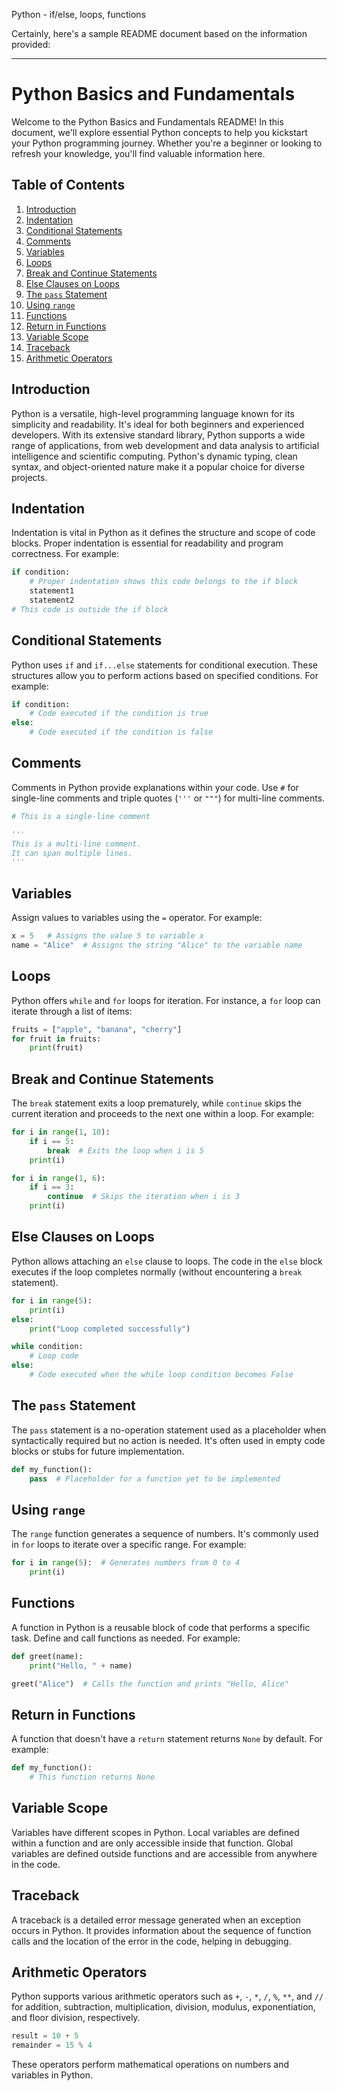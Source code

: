 Python - if/else, loops, functions

Certainly, here's a sample README document based on the information provided:

---

# Python Basics and Fundamentals

Welcome to the Python Basics and Fundamentals README! In this document, we'll explore essential Python concepts to help you kickstart your Python programming journey. Whether you're a beginner or looking to refresh your knowledge, you'll find valuable information here.

## Table of Contents
1. [Introduction](#introduction)
2. [Indentation](#indentation)
3. [Conditional Statements](#conditional-statements)
4. [Comments](#comments)
5. [Variables](#variables)
6. [Loops](#loops)
7. [Break and Continue Statements](#break-and-continue-statements)
8. [Else Clauses on Loops](#else-clauses-on-loops)
9. [The `pass` Statement](#the-pass-statement)
10. [Using `range`](#using-range)
11. [Functions](#functions)
12. [Return in Functions](#return-in-functions)
13. [Variable Scope](#variable-scope)
14. [Traceback](#traceback)
15. [Arithmetic Operators](#arithmetic-operators)

## Introduction
Python is a versatile, high-level programming language known for its simplicity and readability. It's ideal for both beginners and experienced developers. With its extensive standard library, Python supports a wide range of applications, from web development and data analysis to artificial intelligence and scientific computing. Python's dynamic typing, clean syntax, and object-oriented nature make it a popular choice for diverse projects.

## Indentation
Indentation is vital in Python as it defines the structure and scope of code blocks. Proper indentation is essential for readability and program correctness. For example:

```python
if condition:
    # Proper indentation shows this code belongs to the if block
    statement1
    statement2
# This code is outside the if block
```

## Conditional Statements
Python uses `if` and `if...else` statements for conditional execution. These structures allow you to perform actions based on specified conditions. For example:

```python
if condition:
    # Code executed if the condition is true
else:
    # Code executed if the condition is false
```

## Comments
Comments in Python provide explanations within your code. Use `#` for single-line comments and triple quotes (`'''` or `"""`) for multi-line comments.

```python
# This is a single-line comment

'''
This is a multi-line comment.
It can span multiple lines.
'''
```

## Variables
Assign values to variables using the `=` operator. For example:

```python
x = 5   # Assigns the value 5 to variable x
name = "Alice"  # Assigns the string "Alice" to the variable name
```

## Loops
Python offers `while` and `for` loops for iteration. For instance, a `for` loop can iterate through a list of items:

```python
fruits = ["apple", "banana", "cherry"]
for fruit in fruits:
    print(fruit)
```

## Break and Continue Statements
The `break` statement exits a loop prematurely, while `continue` skips the current iteration and proceeds to the next one within a loop. For example:

```python
for i in range(1, 10):
    if i == 5:
        break  # Exits the loop when i is 5
    print(i)

for i in range(1, 6):
    if i == 3:
        continue  # Skips the iteration when i is 3
    print(i)
```

## Else Clauses on Loops
Python allows attaching an `else` clause to loops. The code in the `else` block executes if the loop completes normally (without encountering a `break` statement).

```python
for i in range(5):
    print(i)
else:
    print("Loop completed successfully")

while condition:
    # Loop code
else:
    # Code executed when the while loop condition becomes False
```

## The `pass` Statement
The `pass` statement is a no-operation statement used as a placeholder when syntactically required but no action is needed. It's often used in empty code blocks or stubs for future implementation.

```python
def my_function():
    pass  # Placeholder for a function yet to be implemented
```

## Using `range`
The `range` function generates a sequence of numbers. It's commonly used in `for` loops to iterate over a specific range. For example:

```python
for i in range(5):  # Generates numbers from 0 to 4
    print(i)
```

## Functions
A function in Python is a reusable block of code that performs a specific task. Define and call functions as needed. For example:

```python
def greet(name):
    print("Hello, " + name)

greet("Alice")  # Calls the function and prints "Hello, Alice"
```

## Return in Functions
A function that doesn't have a `return` statement returns `None` by default. For example:

```python
def my_function():
    # This function returns None
```

## Variable Scope
Variables have different scopes in Python. Local variables are defined within a function and are only accessible inside that function. Global variables are defined outside functions and are accessible from anywhere in the code.

## Traceback
A traceback is a detailed error message generated when an exception occurs in Python. It provides information about the sequence of function calls and the location of the error in the code, helping in debugging.

## Arithmetic Operators
Python supports various arithmetic operators such as `+`, `-`, `*`, `/`, `%`, `**`, and `//` for addition, subtraction, multiplication, division, modulus, exponentiation, and floor division, respectively.

```python
result = 10 + 5
remainder = 15 % 4
```

These operators perform mathematical operations on numbers and variables in Python.

